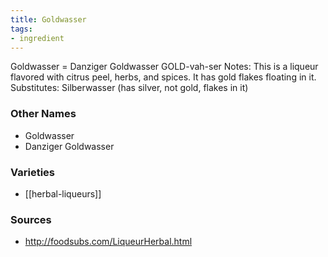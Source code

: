 ```yaml
---
title: Goldwasser
tags:
- ingredient
---
```

Goldwasser = Danziger Goldwasser GOLD-vah-ser Notes: This is a liqueur flavored with citrus peel, herbs, and spices. It has gold flakes floating in it. Substitutes: Silberwasser (has silver, not gold, flakes in it)

### Other Names

* Goldwasser
* Danziger Goldwasser

### Varieties

* [[herbal-liqueurs]]

### Sources
* http://foodsubs.com/LiqueurHerbal.html
